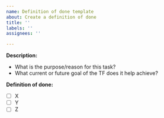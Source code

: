 ```yaml
---
name: Definition of done template
about: Create a definition of done
title: ''
labels: ''
assignees: ''

---
```


**Description:**

- What is the purpose/reason for this task?
- What current or future goal of the TF does it help achieve?

**Definition of done:**

- [ ] X
- [ ] Y
- [ ] Z
